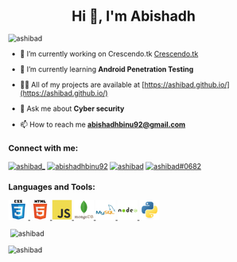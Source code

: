 <h1 align="center">Hi 👋, I'm Abishadh</h1>
<p align="left"> <img src="https://komarev.com/ghpvc/?username=ashibad&label=Profile%20views&color=0e75b6&style=flat" alt="ashibad" /> </p>

- 🔭 I’m currently working on Crescendo.tk [Crescendo.tk](https://crescendo.tk/)

- 🌱 I’m currently learning **Android Penetration Testing**

- 👨‍💻 All of my projects are available at [https://ashibad.github.io/](https://ashibad.github.io/)

- 💬 Ask me about **Cyber security**

- 📫 How to reach me **abishadhbinu92@gmail.com**

<h3 align="left">Connect with me:</h3>
<p align="left">
<a href="https://instagram.com/ashibad_" target="blank"><img align="center" src="https://raw.githubusercontent.com/rahuldkjain/github-profile-readme-generator/master/src/images/icons/Social/instagram.svg" alt="ashibad_" height="30" width="40" /></a>
<a href="https://www.hackerrank.com/abishadhbinu92" target="blank"><img align="center" src="https://raw.githubusercontent.com/rahuldkjain/github-profile-readme-generator/master/src/images/icons/Social/hackerrank.svg" alt="abishadhbinu92" height="30" width="40" /></a>
<a href="https://www.leetcode.com/ashibad" target="blank"><img align="center" src="https://raw.githubusercontent.com/rahuldkjain/github-profile-readme-generator/master/src/images/icons/Social/leet-code.svg" alt="ashibad" height="30" width="40" /></a>
<a href="https://discord.gg/ashibad#0682" target="blank"><img align="center" src="https://raw.githubusercontent.com/rahuldkjain/github-profile-readme-generator/master/src/images/icons/Social/discord.svg" alt="ashibad#0682" height="30" width="40" /></a>
</p>

<h3 align="left">Languages and Tools:</h3>
<p align="left"> <a href="https://www.w3schools.com/css/" target="_blank" rel="noreferrer"> <img src="https://raw.githubusercontent.com/devicons/devicon/master/icons/css3/css3-original-wordmark.svg" alt="css3" width="40" height="40"/> </a> <a href="https://www.w3.org/html/" target="_blank" rel="noreferrer"> <img src="https://raw.githubusercontent.com/devicons/devicon/master/icons/html5/html5-original-wordmark.svg" alt="html5" width="40" height="40"/> </a> <a href="https://developer.mozilla.org/en-US/docs/Web/JavaScript" target="_blank" rel="noreferrer"> <img src="https://raw.githubusercontent.com/devicons/devicon/master/icons/javascript/javascript-original.svg" alt="javascript" width="40" height="40"/> </a> <a href="https://www.mongodb.com/" target="_blank" rel="noreferrer"> <img src="https://raw.githubusercontent.com/devicons/devicon/master/icons/mongodb/mongodb-original-wordmark.svg" alt="mongodb" width="40" height="40"/> </a> <a href="https://www.mysql.com/" target="_blank" rel="noreferrer"> <img src="https://raw.githubusercontent.com/devicons/devicon/master/icons/mysql/mysql-original-wordmark.svg" alt="mysql" width="40" height="40"/> </a> <a href="https://nodejs.org" target="_blank" rel="noreferrer"> <img src="https://raw.githubusercontent.com/devicons/devicon/master/icons/nodejs/nodejs-original-wordmark.svg" alt="nodejs" width="40" height="40"/> </a> <a href="https://www.python.org" target="_blank" rel="noreferrer"> <img src="https://raw.githubusercontent.com/devicons/devicon/master/icons/python/python-original.svg" alt="python" width="40" height="40"/> </a> </p>

<p>&nbsp;<img align="center" src="https://github-readme-stats.vercel.app/api?username=ashibad&show_icons=true&locale=en" alt="ashibad" /></p>

<p><img align="center" src="https://github-readme-streak-stats.herokuapp.com/?user=ashibad&" alt="ashibad" /></p>
